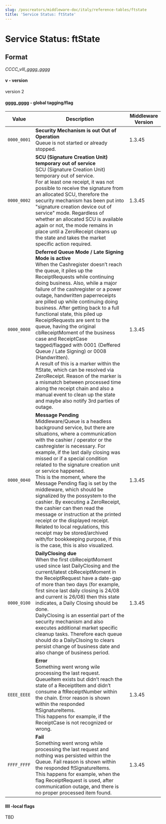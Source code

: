 ```yaml
---
slug: /poscreators/middleware-doc/italy/reference-tables/ftstate
title: 'Service Status: ftState'
---
```


# Service Status: ftState

## Format

_CCCC_vlll_gggg_gggg_ 

#### v - version
version 2

#### gggg_gggg - global tagging/flag
| **Value**            | **Description**                                                                                     | **Middleware Version** |
|----------------------|-----------------------------------------------------------------------------------------------------|---------------------|
| `0000_0001 ` | **Security Mechanism is out Out of Operation** <br /> Queue is not started or already stopped.  | 1.3.45                 |
| `0000_0002 ` | **SCU (Signature Creation Unit) temporary out of service**<br />SCU (Signature Creation Unit) temporary out of service.<br />For at least one receipt, it was not possible to receive the signature from an allocated SCU, therefore the security mechanism has been put into "signature creation device out of service" mode. Regardless of whether an allocated SCU is available again or not, the mode remains in place until a ZeroReceipt cleans up the state and takes the market specific action required.| 1.3.45                 |
| `0000_0008 ` | **Deferred Queue Mode / Late Signing Mode is active**<br />When the Cashregister doesn’t reach the queue, it piles up the ReceiptRequests while continuing doing business. Also, while a major failure of the cashregister or a power outage, handwritten paperreceipts are pilled up while continuing doing business. After getting back to a full functional state, this piled up ReceiptRequests are sent to the queue, having the original cbReceiptMoment of the business case and ReceiptCase tagged/flagged with 0001 (Deffered Queue / Late Signing) or 0008 (Handwritten).<br />A result of this is a marker within the ftState, which can be resolved via ZeroReceipt. Reason of the marker is a mismatch between processed time along the receipt chain and also a manual event to clean up the state and maybe also notify 3rd parties of outage.| 1.3.45                 |
| `0000_0040 ` | **Message Pending** <br />Middleware/Queue is a headless background service, but there are situations, where a communication with the cashier / operator or the cashregister is necessary. For example, if the last daily closing was missed or if a special condition related to the signature creation unit or service happened. <br /> This is the moment, where the Message Pending flag is set by the middleware, which should be signalized by the possystem to the cashier. By executing a ZeroReceipt, the cashier can then read the message or instruction at the printed receipt or the displayed receipt. <br />Related to local regulations, this receipt may be stored/archived with/for bookkeeping purpose, if this is the case, this is also visualized.  | 1.3.45                 |
| `0000_0100 ` | **DailyClosing due** <br />When the first cbReceiptMoment used since last DailyClosing and the current/latest cbReceiptMoment in the ReceiptRequest have a date-gap of more than two days (for example, first since last daily closing is 24/08 and current is 26/08) then this state indicates, a Daily Closing should be done. <br/>DailyClosing is an essential part of the security mechanism and also executes additional market specific cleanup tasks. Therefore each queue should do a DailyClsoing to clears persist change of business date and also change of business period.  | 1.3.45                 |
| `EEEE_EEEE ` | **Error** <br />Something went wrong wile processing the last request. QueueItem exists but didn’t reach the state of a ReceiptItem and didn’t consume a ftReceiptNumber within the chain. Error reason is shown within the responded ftSignatureItems. <br />This happens for example, if the ReceiptCase is not recognized or wrong.   | 1.3.45                 |
| `FFFF_FFFF ` | **Fail** <br /> Something went wrong while processing the last request and nothing was persisted within the Queue. Fail reason is shown within the responded ftSignatureItems. <br /> This happens for example, when the flag ReceiptRequest is used, after communication outage, and there is no proper processed item found.   | 1.3.45                 |


#### llll -local flags
TBD

